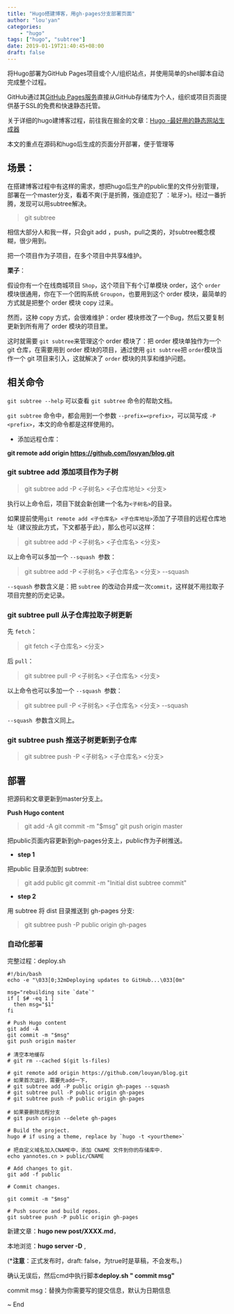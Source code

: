 ```yaml
---
title: "Hugo搭建博客，用gh-pages分支部署页面"
author: "lou'yan"
categories:
    - "hugo"
tags: ["hugo", "subtree"]
date: 2019-01-19T21:40:45+08:00
draft: false
---
```


将Hugo部署为GitHub Pages项目或个人/组织站点，并使用简单的shell脚本自动完成整个过程。

GitHub通过其[GitHub Pages服务](https://help.github.com/articles/what-is-github-pages/)直接从GitHub存储库为个人，组织或项目页面提供基于SSL的免费和快速静态托管。

关于详细的hugo建博客过程，前往我在掘金的文章：[Hugo -最好用的静态网站生成器](https://juejin.im/post/5c02c03af265da616a4766e5)

本文的重点在源码和hugo后生成的页面分开部署，便于管理等

<!--more-->

## 场景：

在搭建博客过程中有这样的需求，想把hugo后生产的public里的文件分别管理，部署在一个master分支，看着不爽(于是折腾，强迫症犯了 ：呲牙>)。经过一番折腾，发现可以用subtree解决。

>  git subtree

相信大部分人和我一样，只会git add ，push，pull之类的，对subtree概念模糊，很少用到。

把一个项目作为子项目，在多个项目中共享&维护。

**栗子**：

假设你有一个在线商城项目 `Shop`，这个项目下有个订单模块 order，这个 `order `模块很通用，你在下一个团购系统 `Groupon`，也要用到这个 order 模块，最简单的方式就是把整个 order 模块 copy 过来。

然而，这种 copy 方式，会很难维护：order 模块修改了一个Bug，然后又要复制更新到所有用了 order 模块的项目里。

 这时就需要 `git subtree`来管理这个 order 模块了：把 order 模块单独作为一个 git 仓库，在需要用到 order 模块的项目，通过使用 `git subtree`把 `order`模块当作一个 git 项目来引入，这就解决了 `order` 模块的共享和维护问题。

## 相关命令

`git subtree --help` 可以查看 `git subtree` 命令的帮助文档。

`git subtree` 命令中，都会用到一个参数 `--prefix=<prefix>`，可以简写成 `-P <prefix>`，本文的命令都是这样使用的。

- 添加远程仓库：

**git remote add origin https://github.com/louyan/blog.git**

### git subtree add 添加项目作为子树

> git subtree add -P <子树名> <子仓库地址> <分支>

执行以上命令后，项目下就会新创建一个名为` <子树名> `的目录。

如果提前使用` git remote add <子仓库名> <子仓库地址> `添加了子项目的远程仓库地址（建议按此方式，下文都基于此），那么也可以这样：

>  git subtree add -P <子树名> <子仓库名> <分支>

以上命令可以多加一个 `--squash `参数：

>  git subtree add -P <子树名> <子仓库名> <分支> --squash

`--squash` 参数含义是：把 `subtree` 的改动合并成一次`commit`，这样就不用拉取子项目完整的历史记录。

### git subtree pull 从子仓库拉取子树更新
先 `fetch`：

> git fetch <子仓库名> <分支>

后 `pull`：

> git subtree pull -P <子树名> <子仓库名> <分支>

以上命令也可以多加一个 `--squash `参数：

> git subtree pull -P <子树名> <子仓库名> <分支> --squash

`--squash `参数含义同上。

### git subtree push 推送子树更新到子仓库

> git subtree push -P <子树名> <子仓库名> <分支>



## 部署

把源码和文章更新到master分支上。

**Push Hugo content** 

> git add -A
> git commit -m "$msg"
> git push origin master



把public页面内容更新到gh-pages分支上，public作为子树推送。

- **step 1**

把public 目录添加到 subtree:

> git add public 
> git commit -m "Initial dist subtree commit"

- **step 2**

用 subtree 将 dist 目录推送到 gh-pages 分支:

> git subtree push -P public origin gh-pages



### 自动化部署

完整过程：deploy.sh



```github
#!/bin/bash
echo -e "\033[0;32mDeploying updates to GitHub...\033[0m"

msg="rebuilding site `date`"
if [ $# -eq 1 ]
  then msg="$1"
fi

# Push Hugo content 
git add -A
git commit -m "$msg"
git push origin master

# 清空本地缓存
# git rm --cached $(git ls-files)

# git remote add origin https://github.com/louyan/blog.git
# 如果首次运行，需要先add一下，
# git subtree add -P public origin gh-pages --squash
# git subtree pull -P public origin gh-pages
# git subtree push -P public origin gh-pages

# 如果要删除远程分支
# git push origin --delete gh-pages

# Build the project. 
hugo # if using a theme, replace by `hugo -t <yourtheme>`

# 把自定义域名加入CNAME中，添加 CNAME 文件到你的存储库中.
echo yannotes.cn > public/CNAME

# Add changes to git.
git add -f public

# Commit changes.

git commit -m "$msg"

# Push source and build repos.
git subtree push -P public origin gh-pages

```



新建文章：**hugo new post/XXXX.md**，

本地浏览：**hugo server  -D** , 

(***注意**：正式发布时，draft: false，为true时是草稿，不会发布。)

确认无误后，然后cmd中执行脚本**deploy.sh  " commit msg"**

commit msg：替换为你需要写的提交信息，默认为日期信息

~ End  